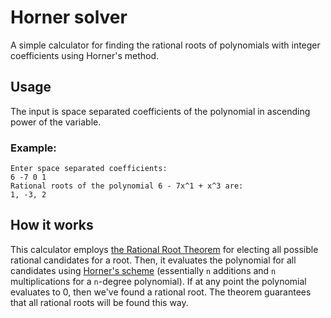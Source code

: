 # Horner solver
A simple calculator for finding the rational roots of polynomials with integer coefficients using Horner's method.

## Usage
The input is space separated coefficients of the polynomial in ascending power of the variable. 

### Example:
```
Enter space separated coefficients:
6 -7 0 1
Rational roots of the polynomial 6 - 7x^1 + x^3 are:
1, -3, 2
```

## How it works
This calculator employs [the Rational Root Theorem](https://en.wikipedia.org/wiki/Rational_root_theorem) for electing all possible rational candidates for a root. Then, it evaluates the polynomial for all candidates using [Horner's scheme](https://en.wikipedia.org/wiki/Horner%27s_method) (essentially `n` additions and `n` multiplications for a `n`-degree polynomial). If at any point the polynomial evaluates to 0, then we've found a rational root. The theorem guarantees that all rational roots will be found this way.
